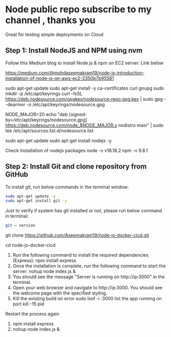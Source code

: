 

# Node public repo  subscribe to my channel , thanks you


Great for testing simple deployments on Cloud

## Step 1: Install NodeJS and NPM using nvm

Follow this Medium blog to install Node.js & npm on EC2 server. 
Link below

https://medium.com/@mohdaseemakram19/node-js-introduction-installation-of-node-js-on-aws-ec2-2350b7b95581



sudo apt-get update
sudo apt-get install -y ca-certificates curl gnupg
sudo mkdir -p /etc/apt/keyrings
curl -fsSL https://deb.nodesource.com/gpgkey/nodesource-repo.gpg.key | sudo gpg --dearmor -o /etc/apt/keyrings/nodesource.gpg

NODE_MAJOR=20
echo "deb [signed-by=/etc/apt/keyrings/nodesource.gpg] https://deb.nodesource.com/node_$NODE_MAJOR.x nodistro main" | sudo tee /etc/apt/sources.list.d/nodesource.list

sudo apt-get update
sudo apt-get install nodejs -y

Check Installation of nodejs packages
node -v
v18.18.2
npm -v
9.8.1

## Step 2: Install Git and clone repository from GitHub
To install git, run below commands in the terminal window:

```bash
sudo apt-get update -y
sudo apt-get install git -y
```

Just to verify if system has git installed or not, please run below command in terminal:
```bash
git — version
```
git clone https://github.com/Aseemakram19/node-js-docker-cicd.git

cd node-js-docker-cicd

1.	Run the following command to install the required dependencies (Express):
npm install express 
2.	Once the installation is complete, run the following command to start the server:
nohup node index.js &
3.	You should see the message "Server is running on http://ip:3000" in the terminal.
4.	Open your web browser and navigate to http://ip:3000. You should see the welcome page with the specified styling.
5. Kill the existing build on error
  sudo lsof -i :3000
 list the app running on port
    kill -15 pid

Restart the process again 
1. npm install express
2. nohup node index.js &


